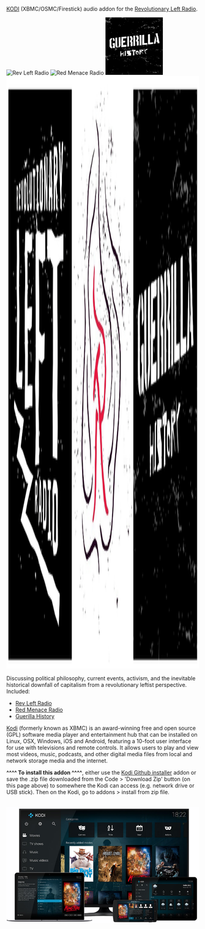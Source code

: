 <a href="https://kodi.tv">KODI<a> (XBMC/OSMC/Firestick) audio addon for the <a href="https://revolutionaryleftradio.libsyn.com/website">Revolutionary Left Radio</a>.<br>

<img src="https://ssl-static.libsyn.com/p/assets/7/3/3/a/733a93637e62338d/RLR_Logo_CROPPED_.jpg" width="150" height="150" alt="Rev Left Radio">
<img src="https://images.squarespace-cdn.com/content/v1/5ce57943315e4600013e5cc9/1609569190127-8ADG9CXS2VY7RORP95SA/RM+Alt+Logo.jpeg?format=750w" width="150" height="150" alt="Red Menace Radio">
<img src="https://github.com/leopheard/RevLeftRadio/blob/master/resources/media/3.jpg?raw=true" width="150" height="150" alt="Guerilla History"><br>
<img src="https://github.com/leopheard/RevLeftRadio/blob/master/resources/media/rev-left-3.jpg?raw=true" width="532" height="1547" alt="Rev Left Radio Red Menace Guerilla History"><br>

Discussing political philosophy, current events, activism, and the inevitable historical downfall of capitalism from a revolutionary leftist perspective. Included:<br>

- <a href="https://www.revolutionaryleftradio.com/revleftradio/">Rev Left Radio</a><br>
- <a href="https://www.revolutionaryleftradio.com/redmenace/">Red Menace Radio</a><br>
- <a href="https://www.revolutionaryleftradio.com/guerrilla-history">Guerilla History</a><br>

<a href="https://www.kodi.tv">Kodi</a> (formerly known as XBMC) is an award-winning free and open source (GPL) software media player and entertainment hub that can be installed on Linux, OSX, Windows, iOS and Android, featuring a 10-foot user interface for use with televisions and remote controls. It allows users to play and view most videos, music, podcasts, and other digital media files from local and network storage media and the internet.<br>

<b>^^^^ To install this addon ^^^^</b>, either use the <a href="https://www.tvaddons.co/github-browser-kodi/">Kodi Github installer</a> addon or save the .zip file downloaded from the Code > 'Download Zip' button (on this page above) to somewhere the Kodi can access (e.g. network drive or USB stick). Then on the Kodi, go to addons > install from zip file.<br>

<br><a href="https://www.kodi.tv"><img src="https://github.com/leopheard/Audio-Podcasts/blob/master/resources/media/about--devices.jpg?raw=true">
